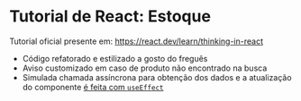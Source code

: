 # Tutorial de React: Estoque

Tutorial oficial presente em: https://react.dev/learn/thinking-in-react 

* Código refatorado e estilizado a gosto do freguês
* Aviso customizado em caso de produto não encontrado na busca
* Simulada chamada assíncrona para obtenção dos dados e a atualização do componente [é feita com `useEffect`](https://stackoverflow.com/questions/57847626/using-async-await-inside-a-react-functional-component)